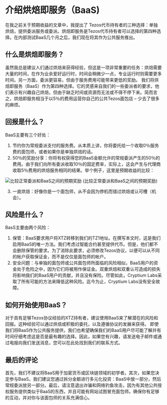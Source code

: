# 介绍烘焙即服务（BaaS)
在我之前关于预期收益的文章中，我提出了 Tezos代币持有者的三种选择：单独烘焙，提供委派服务或委派。烘焙即服务是Tezos代币持有者可以选择的第四种选择。在内部测试BaaS几个月之后，我们现在将其作为公共服务推出。
 
## 什么是烘焙即服务？
虽然我总是建议人们通过烘焙来获得经验，但这是一项非常重要的任务：烘焙需要大量的时间，在作为业余爱好运行时，时间会稍微少一点，专业运行时则需要更多时间。另一方面，委派更容易，但由于服务费用可能带来更低的奖励。
我们将烘焙即服务（BaaS）作为第四种选择。它的灵感来自我们的一些委派者的要求，他们表示有兴趣自己烘焙，但由于缺乏时间或资源而无法或不得不停下来。简而言之，烘焙即服务相当于以5％的费用运营你自己的公共Tezos面包店 – 少去了很多的麻烦。

## 回报是什么？
BaaS主要有三个好处：
1. 节约你为常规委派支付的服务费。从本质上讲，你将委托给一个收取0％服务费的面包师，或者如果你是单独烘焙的话。
2. 50％的奖励分享：你将有权获得您的BaaS金额允许的常规委派产生的50％的费用。由于我们向所有委派收取10％的固定费率，实际上，这会产生与代理商收取5％费用的烘焙服务相同的结果。举个例子，这里是预期收益的比较：

![比较正常委派和BaaS之间的预期奖励](https://github.com/cryptiumlabs/library/blob/master/tezos/figures/BaaS-chinese.png "比较正常委派和BaaS之间的预期奖励")
(比较正常委派和BaaS之间的预期奖励)

3. 一直烘焙：好像你是一个面包师，从不会因为停机而错过烘焙或认可槽（机会）。

## 风险是什么？
BasS主要由两个风险：
1.	保管：BaaS要求用户将XTZ转移到我们的TZ1地址。在撰写本文时，这是我们启用BaaS的唯一方法。我们考虑过智能合约甚至提供代币。但是，他们都不会删除保管的要求。为了消除此要求，必须修改Tezos协议，以便可以从不同的帐户获取保证金，而不是仅仅是面包师的帐户。
2.	安全问题：与单独的面包师或公共面包师所面临的风险相似，BaaS用户的资金处于危险之中，因为它们将被用作保证金。双重烘焙和双重认可造成的损失将影响我们的BaaS用户的贡献，并且没有保险。尽管如此，Cryptium Labs采取了所有可能的方法来降低这种风险。迄今为止，Cryptium Labs没有安全故障。

## 如何开始使用BaaS？
对于具有足够Tezos协议经验的XTZ持有者，建议使用BaaS来了解潜在的风险和回报。这种经验可以通过烘焙或积极的委托，以及遵循协议的发展来获得。
即使我们将BaaS作为公共服务提供，我们也希望确保我们的BaaS用户尽可能了解并有时间仔细考虑这是否是最有趣的选择。因此，如果您有兴趣，请发送电子邮件或通过电报向我们发送消息，您可以在此处找到我们的联系方式。

## 最后的评论
首先，我们不建议将BaaS用于加密货币或区块链领域的初学者。其次，如果您决定参与BaaS，我们建议您通过拆分金额进行多元化投资：BaaS中放一部分，然后常规委派放另一部分。最后，请注意退出诈骗和网络钓鱼攻击，因为有其他公共授权服务提供类似于BaaS的东西，并且可能有网站试图冒充面包师。确保你有足够的互动，并对你与该面包师的关系充满信心。
